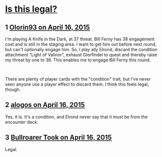 # [Is this legal?](https://community.fantasyflightgames.com/topic/170759-is-this-legal/)

## 1 [Olorin93 on April 16, 2015](https://community.fantasyflightgames.com/topic/170759-is-this-legal/?do=findComment&comment=1573149)

I'm playing A Knife in the Dark, at 37 threat. Bill Ferny has 38 engagement cost and is still in the staging area. I want to get him out before next round, but can't optionally engage him. So, I play ally Elrond, discard the condition attachment "Light of Valinor", exhaust Glorfindel to quest and thereby raise my threat by one to 38. This enables me to engage Bill Ferny this round.

 

There are plenty of player cards with the "condition" trait, but I've never seen anyone use a player effect to discard them. I think this feels legal, though.

## 2 [alogos on April 16, 2015](https://community.fantasyflightgames.com/topic/170759-is-this-legal/?do=findComment&comment=1573163)

Yes, it is. It's a condition, and Elrond never say that it must be from the encounter deck.

## 3 [Bullroarer Took on April 16, 2015](https://community.fantasyflightgames.com/topic/170759-is-this-legal/?do=findComment&comment=1574107)

Legal.

